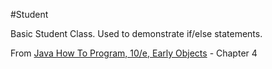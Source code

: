 #Student

Basic Student Class. Used to demonstrate if/else statements.

From <a href="http://www.amazon.com/Java-Program-Early-Objects-Edition/dp/0133807800">Java How To Program, 10/e, Early Objects</a> - Chapter 4
